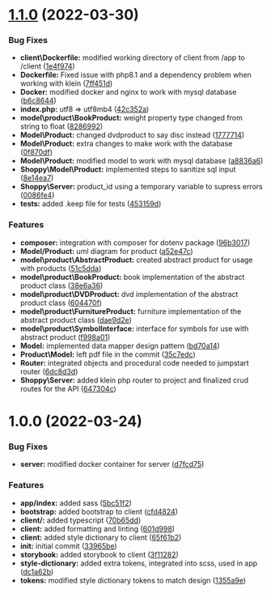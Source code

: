 # [1.1.0](https://bitbucket.org/blackboardd/shoppy/compare/v1.0.0...v1.1.0) (2022-03-30)


### Bug Fixes

* **client\Dockerfile:** modified working directory of client from /app to /client ([1e4f974](https://bitbucket.org/blackboardd/shoppy/commits/1e4f974d652c8ddb2c39ad52373fa0f8f9318554))
* **Dockerfile:** Fixed issue with php8.1 and a dependency problem when working with klein ([7ff451d](https://bitbucket.org/blackboardd/shoppy/commits/7ff451df046959d323868934e15db5df00b46d59))
* **Docker:** modified docker and nginx to work with mysql database ([b6c8644](https://bitbucket.org/blackboardd/shoppy/commits/b6c86448f629e1fe167e651de3988e4476d6a340))
* **index.php:** utf8 => utf8mb4 ([42c352a](https://bitbucket.org/blackboardd/shoppy/commits/42c352a09b3a185e92168afed265a0b98376113f))
* **model\product\BookProduct:** weight property type changed from string to float ([8286992](https://bitbucket.org/blackboardd/shoppy/commits/82869926ef025da1e15f7fed64947d8a79ab76ec))
* **Model\Product:** changed dvdproduct to say disc instead ([1777714](https://bitbucket.org/blackboardd/shoppy/commits/17777142755601e309beeeb3b03fac69f650f84c))
* **Model\Product:** extra changes to make work with the database ([0f870df](https://bitbucket.org/blackboardd/shoppy/commits/0f870dfd7917ea8341fc769415bf3c24bd53bad6))
* **Model\Product:** modified model to work with mysql database ([a8836a6](https://bitbucket.org/blackboardd/shoppy/commits/a8836a6cba57796b15cd02b4800d473ea5ad48c0))
* **Shoppy\Model\Product:** implemented steps to sanitize sql input ([8e14ea7](https://bitbucket.org/blackboardd/shoppy/commits/8e14ea70f41f746ab1b9323f3d3e758daa3f09dd))
* **Shoppy\Server:** product_id using a temporary variable to supress errors ([0086fe4](https://bitbucket.org/blackboardd/shoppy/commits/0086fe4cc0a9e8a76fd0553c3fc35199ee735209))
* **tests:** added .keep file for tests ([453159d](https://bitbucket.org/blackboardd/shoppy/commits/453159d68554f5503dc832e40079d5794a76bce6))


### Features

* **composer:** integration with composer for dotenv package ([96b3017](https://bitbucket.org/blackboardd/shoppy/commits/96b3017a05e6c7194c2cc445d5fb681a5e3c657c))
* **Model/Product:** uml diagram for product ([a52e47c](https://bitbucket.org/blackboardd/shoppy/commits/a52e47cd742bd7315908b8b866f19582a9118934))
* **model\product\AbstractProduct:** created abstract product for usage with products ([51c5dda](https://bitbucket.org/blackboardd/shoppy/commits/51c5dda882ec63b8bcc3b8396660d8c0b063d8a1))
* **model\product\BookProduct:** book implementation of the abstract product class ([38e6a36](https://bitbucket.org/blackboardd/shoppy/commits/38e6a3698af97edc08c0eff0c6935538bd3cce1c))
* **model\product\DVDProduct:** dvd implementation of the abstract product class ([604470f](https://bitbucket.org/blackboardd/shoppy/commits/604470fcadc65f973cb956f3d426d336e3ba1d11))
* **model\product\FurnitureProduct:** furniture implementation of the abstract product class ([dae9d2e](https://bitbucket.org/blackboardd/shoppy/commits/dae9d2e93a0e1ce33eb6067017788e7122d4b5e1))
* **model\product\SymbolInterface:** interface for symbols for use with abstract product ([f998a01](https://bitbucket.org/blackboardd/shoppy/commits/f998a01382adfee1b63e501325e8bd67e74d4790))
* **Model:** implemented data mapper design pattern ([bd70a14](https://bitbucket.org/blackboardd/shoppy/commits/bd70a14c50acf0d12f5ea88a4f2c84e374a5b0c9))
* **Product\Model:** left pdf file in the commit ([35c7edc](https://bitbucket.org/blackboardd/shoppy/commits/35c7edc9bdca4f93eb361c827bda50aa17bf65f9))
* **Router:** integrated objects and procedural code needed to jumpstart router ([6dc8d3d](https://bitbucket.org/blackboardd/shoppy/commits/6dc8d3d6838b005d5aa0da4b4ac6973f17314daf))
* **Shoppy\Server:** added klein php router to project and finalized crud routes for the API ([647304c](https://bitbucket.org/blackboardd/shoppy/commits/647304cf9f0f2751c383a7cc831ea9c8db81b36f))

# 1.0.0 (2022-03-24)


### Bug Fixes

* **server:** modified docker container for server ([d7fcd75](https://bitbucket.org/blackboardd/shoppy/commits/d7fcd753a765f079ca19ffdd6db359c71517b38f))


### Features

* **app/index:** added sass ([5bc51f2](https://bitbucket.org/blackboardd/shoppy/commits/5bc51f2d3eac50dd39a5eb7a52fe14b2cf4b5602))
* **bootstrap:** added bootstrap to client ([cfd4824](https://bitbucket.org/blackboardd/shoppy/commits/cfd4824163eff1827286dbc35c6a0be28b085b64))
* **client/:** added typescript ([70b65dd](https://bitbucket.org/blackboardd/shoppy/commits/70b65dd6c13cbeeb2d732209db8b1d89ef9da1cb))
* **client:** added formatting and linting ([601d998](https://bitbucket.org/blackboardd/shoppy/commits/601d9987439ba257ff18c11c870be6414a573fe2))
* **client:** added style dictionary to client ([65f61b2](https://bitbucket.org/blackboardd/shoppy/commits/65f61b25017d114e26d7d8052c6a73c6256d1b4a))
* **init:** initial commit ([33965be](https://bitbucket.org/blackboardd/shoppy/commits/33965bea53c78a5727ca49ce7ea59b3dca9b199b))
* **storybook:** added storybook to client ([3f11282](https://bitbucket.org/blackboardd/shoppy/commits/3f11282e0587f0ffe9e399dc948f97d398404810))
* **style-dictionary:** added extra tokens, integrated into scss, used in app ([dc1a62b](https://bitbucket.org/blackboardd/shoppy/commits/dc1a62b6adee78fcc630e34dfed53e8a53310ede))
* **tokens:** modified style dictionary tokens to match design ([1355a9e](https://bitbucket.org/blackboardd/shoppy/commits/1355a9e72521690eb209b868df199109f8b5e17f))
